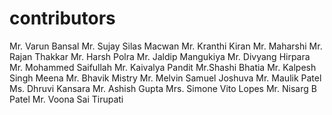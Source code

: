 # contributors
Mr. Varun Bansal
Mr. Sujay Silas Macwan
Mr. Kranthi Kiran
Mr. Maharshi
Mr. Rajan Thakkar
Mr. Harsh Polra
Mr. Jaldip Mangukiya
Mr. Divyang Hirpara
Mr. Mohammed Saifullah
Mr. Kaivalya Pandit
Mr.Shashi Bhatia
Mr. Kalpesh Singh Meena
Mr. Bhavik Mistry
Mr. Melvin Samuel Joshuva
Mr. Maulik Patel
Ms. Dhruvi Kansara
Mr. Ashish Gupta
Mrs. Simone Vito Lopes
Mr. Nisarg B Patel 
Mr. Voona Sai Tirupati
